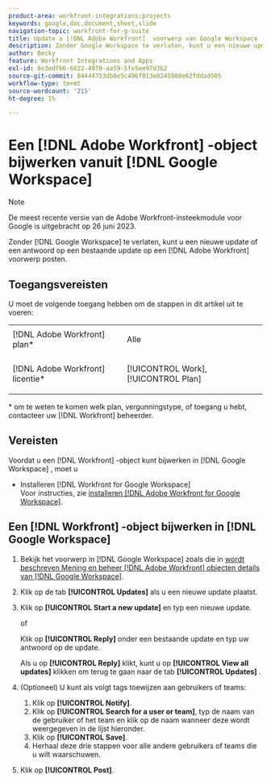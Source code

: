 ```yaml
---
product-area: workfront-integrations;projects
keywords: google,doc,document,sheet,slide
navigation-topic: workfront-for-g-suite
title: Update a [!DNL Adobe Workfront]  voorwerp van Google Workspace
description: Zonder Google Workspace te verlaten, kunt u een nieuwe update of een antwoord op een bestaande update op een  [!DNL Adobe Workfront]  voorwerp posten.
author: Becky
feature: Workfront Integrations and Apps
exl-id: 8e3edfb6-6822-4970-aa59-5fe5ee97d3b2
source-git-commit: 84444753db0e5c496f013e0245988e62fddad585
workflow-type: tm+mt
source-wordcount: '215'
ht-degree: 1%

---
```


# Een [!DNL Adobe Workfront] -object bijwerken vanuit [!DNL Google Workspace]

>[!NOTE]
>
>De meest recente versie van de Adobe Workfront-insteekmodule voor Google is uitgebracht op 26 juni 2023.

Zonder [!DNL Google Workspace] te verlaten, kunt u een nieuwe update of een antwoord op een bestaande update op een [!DNL Adobe Workfront] voorwerp posten.

## Toegangsvereisten

U moet de volgende toegang hebben om de stappen in dit artikel uit te voeren:

<table style="table-layout:auto"> 
 <col> 
 <col> 
 <tbody> 
  <tr> 
   <td role="rowheader">[!DNL Adobe Workfront] plan*</td> 
   <td> <p>Alle</p> </td> 
  </tr> 
  <tr> 
   <td role="rowheader">[!DNL Adobe Workfront] licentie*</td> 
   <td> <p>[!UICONTROL Work], [!UICONTROL Plan]</p> </td> 
  </tr>  </tbody> 
</table>

&#42; om te weten te komen welk plan, vergunningstype, of toegang u hebt, contacteer uw [!DNL Workfront] beheerder.

## Vereisten

Voordat u een [!DNL Workfront] -object kunt bijwerken in [!DNL Google Workspace] , moet u

* Installeren [!DNL Workfront for Google Workspace]\
   Voor instructies, zie [ installeren  [!DNL Adobe Workfront for Google Workspace]](../../workfront-integrations-and-apps/workfront-for-g-suite/install-workfront-for-gsuite.md).

## Een [!DNL Workfront] -object bijwerken in [!DNL Google Workspace]

1. Bekijk het voorwerp in [!DNL Google Workspace] zoals die in [ wordt beschreven Mening en beheer  [!DNL Adobe Workfront]  objecten details van  [!DNL Google Workspace]](../../workfront-integrations-and-apps/workfront-for-g-suite/view-manage-work-item-details-in-gsuite.md).

1. Klik op de tab **[!UICONTROL Updates]** als u een nieuwe update plaatst.
1. Klik op **[!UICONTROL Start a new update]** en typ een nieuwe update.

   of

   Klik op **[!UICONTROL Reply]** onder een bestaande update en typ uw antwoord op de update.

   Als u op **[!UICONTROL Reply]** klikt, kunt u op **[!UICONTROL View all updates]** klikken om terug te gaan naar de tab **[!UICONTROL Updates]** .

1. (Optioneel) U kunt als volgt tags toewijzen aan gebruikers of teams:

   1. Klik op **[!UICONTROL Notify]**.
   1. Klik op **[!UICONTROL Search for a user or team]**, typ de naam van de gebruiker of het team en klik op de naam wanneer deze wordt weergegeven in de lijst hieronder.
   1. Klik op **[!UICONTROL Save]**.
   1. Herhaal deze drie stappen voor alle andere gebruikers of teams die u wilt waarschuwen.

1. Klik op **[!UICONTROL Post]**.
